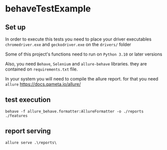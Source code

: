 # behaveTestExample

## Set up

In order to execute this tests you need to place your driver executables
`chromedriver.exe` and `geckodriver.exe` on the `drivers/` folder

Some of this project's functions need to run on `Python 3.10` or later versions

Also, you need `Behave`, `Selenium` and `allure-behave` libraries. they are contained on `requirements.txt` file.

In your system you will need to compile the allure report. for that you need `allure`
https://docs.qameta.io/allure/

## test execution

`behave -f allure_behave.formatter:AllureFormatter -o ./reports ./features`

## report serving

`allure serve .\reports\`
